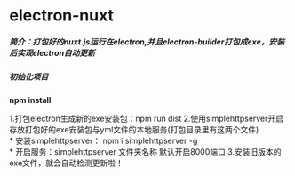 # electron-nuxt
##### 简介：打包好的nuxt.js运行在electron,并且electron-builder打包成exe，安装后实现electron自动更新

##### 初始化项目
**npm install**

1.打包electron生成新的exe安装包：npm run dist
2.使用simplehttpserver开启存放打包好的exe安装包与yml文件的本地服务(打包目录里有这两个文件)
<br/>
       * 安装simplehttpserver： npm i simplehttpserver -g
       <br/>
       * 开启服务：simplehttpserver 文件夹名称 默认开启8000端口
3.安装旧版本的exe文件，就会自动检测更新啦！
